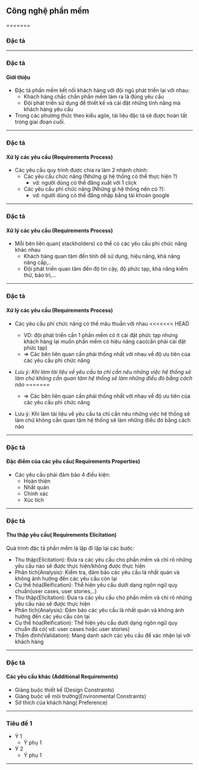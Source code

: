## Công nghệ phần mềm
=======
### Đặc tả
---
### Đặc tả
#### Giới thiệu 
- Đặc tả phần mềm kết nối khách hàng với đội ngũ phát triển lại với nhau:
    -  Khách hàng chắc chắn phần mềm làm ra là đúng yêu cầu
    -  Đội phát triển sử dụng để thiết kế và cài đặt những tính năng mà khách hàng yêu cầu
- Trong các phương thức theo kiểu agile, tài liệu đặc tả sẽ được hoàn tất trong giai đoạn cuối.
---
### Đặc tả
#### Xử lý các yêu cầu (Requirements Process)
- Các yêu cầu quy trình được chia ra làm 2 nhánh chính:
    - Các yêu cầu chức năng (Những gì hệ thống có thể thực hiện ?)
        + vd: người dùng có thể đăng xuất với 1 click
    - Các yêu cầu phi chức năng (Những gì hệ thống nên có ?):
        + vd: người dùng có thể đăng nhập bằng tài khoản google
---
### Đặc tả
#### Xử lý các yêu cầu (Requirements Process)
- Mỗi bên liên quan( stackholders) có thể có các yêu cầu phi chức năng khác nhau
    - Khách hàng quan tâm đến tính dễ sử dụng, hiệu năng, khả năng nâng cấp,..
    - Đội phát triển quan tâm đến độ tin cậy, độ phức tạp, khả năng kiểm thử, bảo trì,...
---
### Đặc tả
#### Xử lý các yêu cầu (Requirements Process)
- Các yêu cầu phi chức năng có thể mâu thuẫn với nhau
<<<<<<< HEAD
    - VD: đội phát triển cần 1 phần mềm có ít cài đặt phức tạp nhưng khách hàng lại muốn phần mềm có hiệu năng cao(cần phải cài đặt phức tạp)
    - => Các bên liên quan cần phải thống nhất với nhau về độ ưu tiên của các yêu cầu phi chức năng
- *Lưu ý: Khi làm tài liệu về yêu cầu ta chỉ cần nêu những việc hệ thống sẽ làm chứ không cần quan tâm hệ thống sẽ làm những điều đó bằng cách nào*
=======
    - => Các bên liên quan cần phải thống nhất với nhau về độ ưu tiên của các yêu cầu phi chức năng
	
- Lưu ý: Khi làm tài liệu về yêu cầu ta chỉ cần nêu những việc hệ thống sẽ làm chứ không cần quan tâm hệ thống sẽ làm những điều đó bằng cách nào

---
### Đặc tả
#### Đặc điểm của các yêu cầu( Requirements Properties)
- Các yêu cầu phải đảm bảo 4 điều kiện:
	- Hoàn thiện
	- Nhất quán
	- Chính xác
	- Xúc tích	
	
---
### Đặc tả
#### Thu thập yêu cầu( Requirements Elicitation)
Quá trình đặc tả phần mềm là lặp đi lặp lại các bước:
- Thu thập(Elicitation): Đưa ra các yêu cầu cho phần mềm và chỉ rõ những yêu cầu nào sẽ được thực hiện/không được thực hiện
- Phân tích(Analysis): Kiểm tra, đảm bảo các yêu cầu là nhất quán và không ảnh hưởng đến các yêu cầu còn lại
- Cụ thể hóa(Reification): Thể hiện yêu cầu dưới dạng ngôn ngữ quy chuẩn(user cases, user stories,..)
- Thu thập(Elicitation): Đưa ra các yêu cầu cho phần mềm và chỉ rõ những yêu cầu nào sẽ được thực hiện
- Phân tích(Analysis): Đảm bảo các yêu cầu là nhất quán và không ảnh hưởng đến các yêu cầu còn lại
- Cụ thể hóa(Reification): Thể hiện yêu cầu dưới dạng ngôn ngữ quy chuẩn đã có( vd: user cases hoặc user stories)
- Thẩm định(Validation): Mang danh sách các yêu cầu để xác nhận lại với khách hàng
---
### Đặc tả
#### Các yêu cầu khác (Additional Requirements)
- Giàng buộc thiết kế (Design Constraints) 
- Giàng buộc về môi trường(Environmental Constraints)
- Sở thích của khách hàng( Preference)

---

### Tiêu đề 1

- Ý 1
    - Ý phụ 1
- Ý 2
    - Ý phụ 1

---
